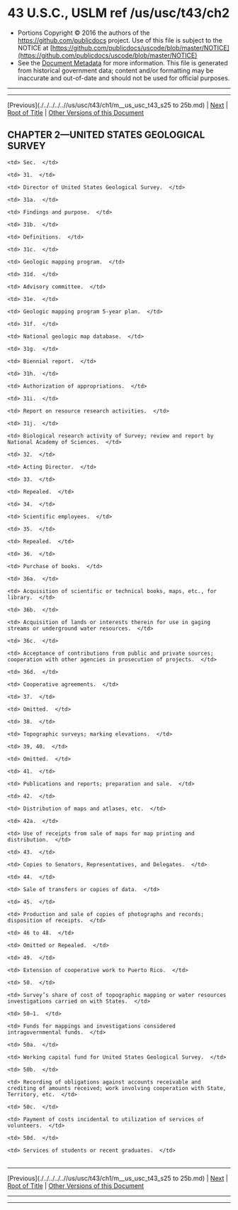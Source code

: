---
---

# 43 U.S.C., USLM ref /us/usc/t43/ch2

* Portions Copyright © 2016 the authors of the https://github.com/publicdocs project.
  Use of this file is subject to the NOTICE at [https://github.com/publicdocs/uscode/blob/master/NOTICE](https://github.com/publicdocs/uscode/blob/master/NOTICE)
* See the [Document Metadata](././../../../..//README.md) for more information.
  This file is generated from historical government data; content and/or formatting may be inaccurate and out-of-date and should not be used for official purposes.

----------
----------

[Previous](./../../../..//us/usc/t43/ch1/m__us_usc_t43_s25 to 25b.md) | [Next](./../../../..//us/usc/t43/ch2/m__us_usc_t43_s31.md) | [Root of Title](./../../../../) | [Other Versions of this Document](https://publicdocs.github.io/go/links?ns=uslm&ref=%2Fus%2Fusc%2Ft43%2Fch2)

## CHAPTER 2—UNITED STATES GEOLOGICAL SURVEY

<table>

  <tr>

    <td> Sec.  </td>

  </tr>

  <tr>

    <td> 31.  </td>

    <td> Director of United States Geological Survey.  </td>

  </tr>

  <tr>

    <td> 31a.  </td>

    <td> Findings and purpose.  </td>

  </tr>

  <tr>

    <td> 31b.  </td>

    <td> Definitions.  </td>

  </tr>

  <tr>

    <td> 31c.  </td>

    <td> Geologic mapping program.  </td>

  </tr>

  <tr>

    <td> 31d.  </td>

    <td> Advisory committee.  </td>

  </tr>

  <tr>

    <td> 31e.  </td>

    <td> Geologic mapping program 5-year plan.  </td>

  </tr>

  <tr>

    <td> 31f.  </td>

    <td> National geologic map database.  </td>

  </tr>

  <tr>

    <td> 31g.  </td>

    <td> Biennial report.  </td>

  </tr>

  <tr>

    <td> 31h.  </td>

    <td> Authorization of appropriations.  </td>

  </tr>

  <tr>

    <td> 31i.  </td>

    <td> Report on resource research activities.  </td>

  </tr>

  <tr>

    <td> 31j.  </td>

    <td> Biological research activity of Survey; review and report by National Academy of Sciences.  </td>

  </tr>

  <tr>

    <td> 32.  </td>

    <td> Acting Director.  </td>

  </tr>

  <tr>

    <td> 33.  </td>

    <td> Repealed.  </td>

  </tr>

  <tr>

    <td> 34.  </td>

    <td> Scientific employees.  </td>

  </tr>

  <tr>

    <td> 35.  </td>

    <td> Repealed.  </td>

  </tr>

  <tr>

    <td> 36.  </td>

    <td> Purchase of books.  </td>

  </tr>

  <tr>

    <td> 36a.  </td>

    <td> Acquisition of scientific or technical books, maps, etc., for library.  </td>

  </tr>

  <tr>

    <td> 36b.  </td>

    <td> Acquisition of lands or interests therein for use in gaging streams or underground water resources.  </td>

  </tr>

  <tr>

    <td> 36c.  </td>

    <td> Acceptance of contributions from public and private sources; cooperation with other agencies in prosecution of projects.  </td>

  </tr>

  <tr>

    <td> 36d.  </td>

    <td> Cooperative agreements.  </td>

  </tr>

  <tr>

    <td> 37.  </td>

    <td> Omitted.  </td>

  </tr>

  <tr>

    <td> 38.  </td>

    <td> Topographic surveys; marking elevations.  </td>

  </tr>

  <tr>

    <td> 39, 40.  </td>

    <td> Omitted.  </td>

  </tr>

  <tr>

    <td> 41.  </td>

    <td> Publications and reports; preparation and sale.  </td>

  </tr>

  <tr>

    <td> 42.  </td>

    <td> Distribution of maps and atlases, etc.  </td>

  </tr>

  <tr>

    <td> 42a.  </td>

    <td> Use of receipts from sale of maps for map printing and distribution.  </td>

  </tr>

  <tr>

    <td> 43.  </td>

    <td> Copies to Senators, Representatives, and Delegates.  </td>

  </tr>

  <tr>

    <td> 44.  </td>

    <td> Sale of transfers or copies of data.  </td>

  </tr>

  <tr>

    <td> 45.  </td>

    <td> Production and sale of copies of photographs and records; disposition of receipts.  </td>

  </tr>

  <tr>

    <td> 46 to 48.  </td>

    <td> Omitted or Repealed.  </td>

  </tr>

  <tr>

    <td> 49.  </td>

    <td> Extension of cooperative work to Puerto Rico.  </td>

  </tr>

  <tr>

    <td> 50.  </td>

    <td> Survey’s share of cost of topographic mapping or water resources investigations carried on with States.  </td>

  </tr>

  <tr>

    <td> 50–1.  </td>

    <td> Funds for mappings and investigations considered intragovernmental funds.  </td>

  </tr>

  <tr>

    <td> 50a.  </td>

    <td> Working capital fund for United States Geological Survey.  </td>

  </tr>

  <tr>

    <td> 50b.  </td>

    <td> Recording of obligations against accounts receivable and crediting of amounts received; work involving cooperation with State, Territory, etc.  </td>

  </tr>

  <tr>

    <td> 50c.  </td>

    <td> Payment of costs incidental to utilization of services of volunteers.  </td>

  </tr>

  <tr>

    <td> 50d.  </td>

    <td> Services of students or recent graduates.  </td>

  </tr>

</table>

----------

[Previous](./../../../..//us/usc/t43/ch1/m__us_usc_t43_s25 to 25b.md) | [Next](./../../../..//us/usc/t43/ch2/m__us_usc_t43_s31.md) | [Root of Title](./../../../../) | [Other Versions of this Document](https://publicdocs.github.io/go/links?ns=uslm&ref=%2Fus%2Fusc%2Ft43%2Fch2)

----------
----------



